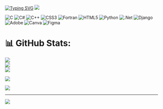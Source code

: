 [![Typing SVG](https://readme-typing-svg.demolab.com?font=Arial&size=22&pause=1000&color=5A67CA&width=435&lines=%F0%9D%97%9B%F0%9D%97%B2%F0%9D%98%86+%F0%9D%97%A7%F0%9D%97%B5%F0%9D%97%B2%F0%9D%97%BF%F0%9D%97%B2!%F0%9F%99%8B%E2%80%8D%E2%99%82%EF%B8%8F+%F0%9D%97%A7%F0%9D%97%B5%F0%9D%97%B6%F0%9D%98%80+%F0%9D%97%B6%F0%9D%98%80+%F0%9D%97%A1%F0%9D%97%AE%F0%9D%98%84%F0%9D%97%BF%F0%9D%97%BC%F0%9D%98%80%F0%9D%97%B2%F0%9F%91%A8%E2%80%8D%F0%9F%92%BB;%F0%9D%97%9C'%F0%9D%97%BA+%F0%9D%97%B2%F0%9D%97%BA%F0%9D%97%AF%F0%9D%97%BF%F0%9D%97%AE%F0%9D%97%B0%F0%9D%97%B6%F0%9D%97%BB%F0%9D%97%B4+%F0%9D%98%81%F0%9D%97%B5%F0%9D%97%B2+%F0%9D%97%B7%F0%9D%97%BC%F0%9D%98%82%F0%9D%97%BF%F0%9D%97%BB%F0%9D%97%B2%F0%9D%98%86+%F0%9D%97%AE%F0%9D%97%B5%F0%9D%97%B2%F0%9D%97%AE%F0%9D%97%B1+%F0%9D%97%BC%F0%9D%97%B3+%F0%9D%97%BA%F0%9D%97%B2+%F0%9F%9A%B6%E2%80%8D%E2%99%82%EF%B8%8F;%F0%9D%97%A7%F0%9D%97%B5%F0%9D%97%B2%F0%9D%97%BF%F0%9D%97%B2'%F0%9D%98%80+%F0%9D%97%BD%F0%9D%97%B9%F0%9D%97%B2%F0%9D%97%BB%F0%9D%98%81%F0%9D%98%86+%F0%9D%98%81%F0%9D%97%BC+%F0%9D%97%B9%F0%9D%97%B2%F0%9D%97%AE%F0%9D%97%BF%F0%9D%97%BB+%F0%9F%92%8E)](https://git.io/typing-svg)
![](https://s7.ezgif.com/tmp/ezgif-7-0b00ad800d.gif)






![C](https://img.shields.io/badge/c-%2300599C.svg?style=for-the-badge&logo=c&logoColor=white) ![C#](https://img.shields.io/badge/c%23-%23239120.svg?style=for-the-badge&logo=csharp&logoColor=white) ![C++](https://img.shields.io/badge/c++-%2300599C.svg?style=for-the-badge&logo=c%2B%2B&logoColor=white) ![CSS3](https://img.shields.io/badge/css3-%231572B6.svg?style=for-the-badge&logo=css3&logoColor=white) ![Fortran](https://img.shields.io/badge/Fortran-%23734F96.svg?style=for-the-badge&logo=fortran&logoColor=white) ![HTML5](https://img.shields.io/badge/html5-%23E34F26.svg?style=for-the-badge&logo=html5&logoColor=white) ![Python](https://img.shields.io/badge/python-3670A0?style=for-the-badge&logo=python&logoColor=ffdd54) ![.Net](https://img.shields.io/badge/.NET-5C2D91?style=for-the-badge&logo=.net&logoColor=white) ![Django](https://img.shields.io/badge/django-%23092E20.svg?style=for-the-badge&logo=django&logoColor=white) ![Adobe](https://img.shields.io/badge/adobe-%23FF0000.svg?style=for-the-badge&logo=adobe&logoColor=white) ![Canva](https://img.shields.io/badge/Canva-%2300C4CC.svg?style=for-the-badge&logo=Canva&logoColor=white) ![Figma](https://img.shields.io/badge/figma-%23F24E1E.svg?style=for-the-badge&logo=figma&logoColor=white)
# 📊 GitHub Stats:
![](https://github-readme-stats.vercel.app/api?username=MdNawrose&theme=dark&hide_border=false&include_all_commits=false&count_private=false)<br/>
![](https://github-readme-streak-stats.herokuapp.com/?user=MdNawrose&theme=dark&hide_border=false)<br/>
![](https://github-readme-stats.vercel.app/api/top-langs/?username=MdNawrose&theme=dark&hide_border=false&include_all_commits=false&count_private=false&layout=compact)


![](https://github-profile-trophy.vercel.app/?username=MdNawrose&theme=radical&no-frame=false&no-bg=false&margin-w=4)


![](https://github-contributor-stats.vercel.app/api?username=MdNawrose&limit=5&theme=dark&combine_all_yearly_contributions=true)

---
[![](https://visitcount.itsvg.in/api?id=MdNawrose&icon=0&color=0)](https://visitcount.itsvg.in)

<!-- Proudly created with GPRM ( https://gprm.itsvg.in ) -->













